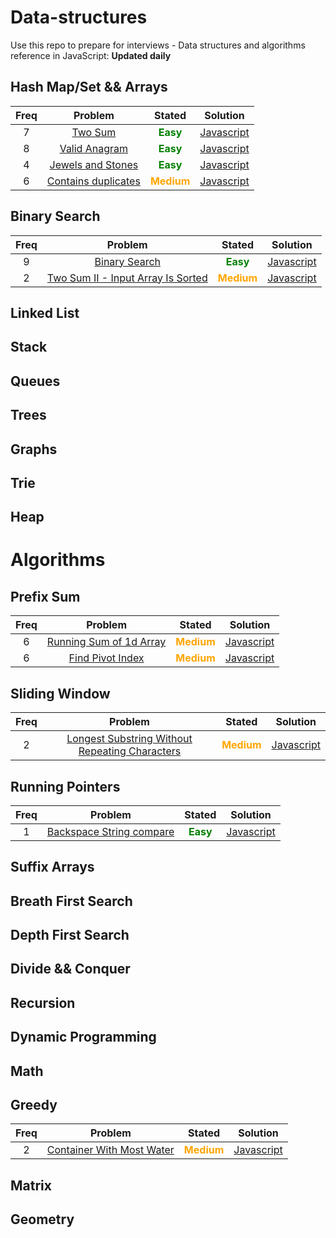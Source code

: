 # Data-structures

Use this repo to prepare for interviews - Data structures and algorithms reference in JavaScript:  <strong>Updated daily</strong>
  ## Hash Map/Set && Arrays
| Freq |                                  Problem                                 |               Stated               |                                                        Solution                                                        |
|:----:|:------------------------------------------------------------------------:|:----------------------------------:|:----------------------------------------------------------------------------------------------------------------------:|
|   7  |             [Two Sum](https://leetcode.com/problems/two-sum/)            |   <b style='color:green'>Easy</b>  |        [Javascript](https://github.com/RWambui/Data-structure-JS-and-Psuedo/blob/main/src/leetcode/1.TwoSum.js)        |
|   8  |       [Valid Anagram](https://leetcode.com/problems/valid-anagram/)      |   <b style='color:green'>Easy</b>  |    [Javascript](https://github.com/RWambui/Data-structure-JS-and-Psuedo/blob/main/src/leetcode/242.ValidAnagram.js)    |
|   4  |  [Jewels and Stones ](https://leetcode.com/problems/jewels-and-stones/)  |   <b style='color:green'>Easy</b>  |  [Javascript](https://github.com/RWambui/Data-structure-JS-and-Psuedo/blob/main/src/leetcode/771.Jewels-and-Stones.js) |
|   6  | [Contains duplicates](https://leetcode.com/problems/contains-duplicate/) | <b style='color:orange'>Medium</b> | [Javascript](https://github.com/RWambui/Data-structure-JS-and-Psuedo/blob/main/src/leetcode/217.Contains-Duplicate.js) |


  ## Binary Search
| Freq |                                                Problem                                                |               Stated               |                                                               Solution                                                              |
|:----:|:-----------------------------------------------------------------------------------------------------:|:----------------------------------:|:-----------------------------------------------------------------------------------------------------------------------------------:|
|   9  |                     [Binary Search](https://leetcode.com/problems/binary-search/)                     |   <b style='color:green'>Easy</b>  |          [Javascript](https://github.com/RWambui/Data-structure-JS-and-Psuedo/blob/main/src/leetcode/704.Binary-Search.js)          |
|   2  | [Two Sum II - Input Array Is Sorted](https://leetcode.com/problems/two-sum-ii-input-array-is-sorted/) | <b style='color:orange'>Medium</b> | [Javascript](https://github.com/RWambui/Data-structure-JS-and-Psuedo/blob/main/src/leetcode/167.Two-SumII-Input-Array-Is-Sorted.js) |


  ## Linked List

  ## Stack

  ## Queues

  ## Trees

  ## Graphs

  ## Trie

  ## Heap


# Algorithms

  ## Prefix Sum
| Freq |                                      Problem                                      |               Stated               |                                                         Solution                                                         |
|:----:|:---------------------------------------------------------------------------------:|:----------------------------------:|:------------------------------------------------------------------------------------------------------------------------:|
|   6  | [Running Sum of 1d Array](https://leetcode.com/problems/running-sum-of-1d-array/) | <b style='color:orange'>Medium</b> | [Javascript](https://github.com/RWambui/Data-structure-JS-and-Psuedo/blob/main/src/leetcode/1480.RunningSumof1dArray.js) |
|   6  |        [Find Pivot Index](https://leetcode.com/problems/find-pivot-index/)        | <b style='color:orange'>Medium</b> | [Javascript](https://github.com/RWambui/Data-structure-Interview-prep-JS/blob/main/src/leetcode/724.Find-Pivot-Index.js) |


  ## Sliding Window
| Freq |                                                             Problem                                                             |               Stated               |                                                                   Solution                                                                   |
|:----:|:-------------------------------------------------------------------------------------------------------------------------------:|:----------------------------------:|:--------------------------------------------------------------------------------------------------------------------------------------------:|
|   2  | [Longest Substring Without Repeating Characters](https://leetcode.com/problems/longest-substring-without-repeating-characters/) | <b style='color:orange'>Medium</b> | [Javascript](https://github.com/RWambui/Data-structure-JS-and-Psuedo/blob/main/src/leetcode/3.LongestSubstringWithoutRepeatingCharacters.js) |

  ## Running Pointers
| Freq |                                        Problem                                       |              Stated             |                                                           Solution                                                           |
|:----:|:------------------------------------------------------------------------------------:|:-------------------------------:|:----------------------------------------------------------------------------------------------------------------------------:|
|   1  | [Backspace String compare ](https://leetcode.com/problems/backspace-string-compare/) | <b style='color:green'>Easy</b> | [Javascript](https://github.com/RWambui/Data-structure-JS-and-Psuedo/blob/main/src/leetcode/844-Backspace-String-Compare.js) |

  ## Suffix Arrays

  ## Breath First Search

  ## Depth First Search

  ## Divide && Conquer

  ## Recursion

  ## Dynamic Programming 

  ## Math 

  ## Greedy
| Freq |                                        Problem                                        |               Stated               |                                                          Solution                                                         |
|:----:|:-------------------------------------------------------------------------------------:|:----------------------------------:|:-------------------------------------------------------------------------------------------------------------------------:|
|   2  | [Container With Most Water](https://leetcode.com/problems/container-with-most-water/) | <b style='color:orange'>Medium</b> | [Javascript](https://github.com/RWambui/Data-structure-JS-and-Psuedo/blob/main/src/leetcode/11.ContainerWithMostWater.js) |

  ## Matrix

  ## Geometry